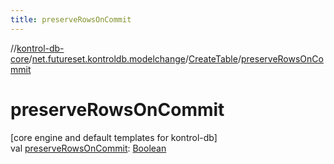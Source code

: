 ```yaml
---
title: preserveRowsOnCommit
---
```

//[kontrol-db-core](../../../index.html)/[net.futureset.kontroldb.modelchange](../index.html)/[CreateTable](index.html)/[preserveRowsOnCommit](preserve-rows-on-commit.html)



# preserveRowsOnCommit



[core engine and default templates for kontrol-db]\
val [preserveRowsOnCommit](preserve-rows-on-commit.html): [Boolean](https://kotlinlang.org/api/latest/jvm/stdlib/kotlin/-boolean/index.html)





